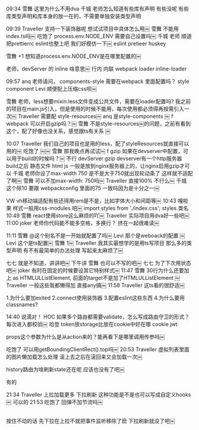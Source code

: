 09:34
雪舞
这里为什么不用dva
千城
老师怎么知道有些库有声明 有些没呢
有些库类型声明和库本身的放一在的，不需要单独安装类型声明

09:39
Traveller
支持一下装饰器呢   想试试项目中具体怎么用￼
雪舞
不能用index.ts吗￼
吃饱了
process.env.NODE_ENV 需要自己设置吗￼
千城
老师 顺道把prettierrc  eslint也整上吧 我们好模仿一下￼
eslint
pretieer
huskey

雪舞
+1 想知道process.env.NODE_ENV是在哪里配置的￼


老师，devServer  的 inline 啥意思￼
行内
内联
webpack loader inline-loader

09:57
anq
老师请问， components-style 需要在webpack 里面配置吗？ 
style component
Levi
顺便配上压缩css呗￼


雪舞
老师，less想要mixin.less文件变成公共文件，需要在loader配置吗? 我之前的项目在main.js引入，但是使用的时候不能用，每次使用都必须得再按需引入一次￼
Traveller
需要配 style-resources￼
anq
 是style-components  ￼
f
webpack  可以开启gzip吗？￼
雪舞
不是style-resources￼的问题，之前有看到这个，配了好像也没关系，感觉跟ts有关系
 ￼




10:07
Traveller
我们自己的项目也是用的less，配了styleResources就直接可以用的￼
吃饱了
￼￼
雪舞
那我晚点再试试￼
f
gzip  如果在devserver中配置，可以用于build的时候吗？￼
不行
devServer gzip devserver有一个http服务器
build之后 静态文件 html js
一般是放到nginx服务器上的，让nginx启用gzip才可以
千城
老师你设了max-width 750 是不是大于750就出现轮动条了 这样就不适配了啊￼
雪舞
可以不加max-width: 750吗￼
Traveller
直接100% 不行么￼
千城
这个除10 要跟 webpackconfig 里面的75 一致吗因为是十分之一￼



VW  vh移动端适配有些还得用rem是不是，比如字体大小和间距等￼
10:43
嘎啦果
样式一般用css-modules 吧￼
import styles from './index.css';
styles.类名
10:49
雪舞
react使用store这么麻烦的吖￼
Traveller
实际项目用dva好一些吧￼
11:00
joker
老师你代码能不能多空格，多换行？ 挤在一起很难读￼


11:11
雪舞
@这个别名不是一开始就配置了吗￼
Levi
那个是weboack的配置 ￼
Levi
这个是ts配置￼
雪舞
1￼
Traveller
我其实最想学的是用ts写项目   那么多的类型声明   有不有最简单的办法处理    写起来太麻烦了￼


七七
就是不知道，讲讲吧￼ 下午讲
雪舞
也可以不写的吧￼
七七
为了下次用状态吧￼
joker
有时在固定的时候要设其它特别样式￼
11:47
雪舞
30行为什么还要加上 as HTMLULListElement, 前面的target不是加了HTMLULListElement ￼
Traveller
一般这些我都懒得加  直接any搞￼
11:58
Traveller
这ts看的很舒适￼


1.为什么要加exited
2.connect使用装饰器
3.配置eslint这些东西
4.为什么要用classnames?


14:40
说滴对！
HOC
如果多个路由都需要validate，怎么写成路由守卫的形式？每次进入都校验￼
哈登
token放storage比放在cookie中好在哪
cookie
jwt




props这个参数为什么是从action来的？能再看下是哪里调用传参吗￼



吃饱了
可以用getBoundingClientRect().top吗￼
20:53
Traveller
虚拟列表里面的图片懒加载怎么处理   滚上去之后在滚回来又会加载一次￼

history路由为啥刷新state还在呢    应该也没有了吧￼

有的

21:34
Traveller
上拉加载更多  下拉刷新  这种功能是不是也可以写成自定义hooks￼ 可以的
21:53
吃饱了
回弹不加节流吗￼

\
按住不动的话  先下拉在上拉不就把事件监听移除了麽  下拉刷新就没了吧￼
